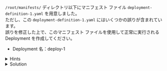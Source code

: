 `/root/manifests/` ディレクトリ以下にマニフェスト ファイル `deployment-definition-1.yaml` を用意しました。  
ただし、この `deployment-definition-1.yaml` にはいくつかの誤りが含まれています。  
誤りを修正した上で、このマニフェスト ファイルを使用して正常に実行される Deployment を作成してください。

- Deployment 名：deploy-1


<details>
  <summary>Hints</summary>

誤りを含んだマニフェスト ファイルを使用して Deployment を作成しようとする際に表示されるエラーメッセージから、誤りの内容を推測することができます。  
マニフェスト ファイルから Deployment などのオブジェクトを作成する場合には `kubectl apply -f` コマンドを使用します。

</details>

<details>
  <summary>Solution</summary>

`deployment-definition-1.yaml` の `kind` と `image` を修正し以下のように更新します。

```
apiVersion: apps/v1
kind: Deployment
metadata:
  name: deployment-1
spec:
  replicas: 2
  selector:
    matchLabels:
      name: busybox-pod
  template:
    metadata:
      labels:
        name: busybox-pod
    spec:
      containers:
      - name: busybox-container
        image: busybox
        command:
        - sh
        - "-c"
        - echo Hello Kubernetes! && sleep 3600

```

更新したら `kubectl apply -f /root/manifests/deployment-definition-1.yaml`{{execute}} を実行します。

</details>